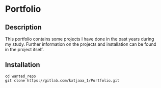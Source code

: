# Portfolio



## Description
This portfolio contains some projects I have done in the past years during my study. Further information on the projects and installation can be found in the project itself. 

## Installation
```
cd wanted_repo
git clone https://gitlab.com/katjaaa_1/Portfolio.git
```
